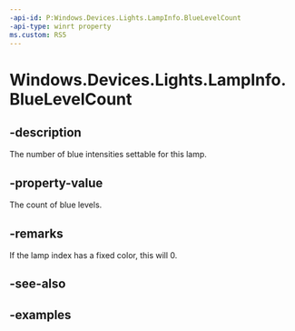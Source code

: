 ```yaml
---
-api-id: P:Windows.Devices.Lights.LampInfo.BlueLevelCount
-api-type: winrt property
ms.custom: RS5
---
```


<!-- Property syntax.
public int BlueLevelCount { get; }
-->

# Windows.Devices.Lights.LampInfo.BlueLevelCount

## -description
The number of blue intensities settable for this lamp.

## -property-value
The count of blue levels.

## -remarks
If the lamp index has a fixed color, this will 0.

## -see-also

## -examples


